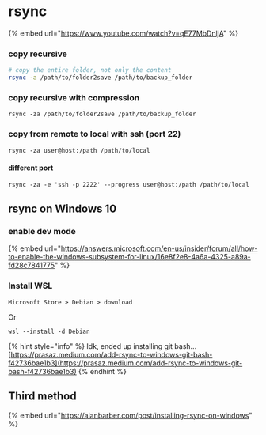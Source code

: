 # rsync

{% embed url="https://www.youtube.com/watch?v=qE77MbDnljA" %}

### copy recursive

```bash
# copy the entire folder, not only the content
rsync -a /path/to/folder2save /path/to/backup_folder
```

### copy recursive with compression

```
rsync -za /path/to/folder2save /path/to/backup_folder
```

### copy from remote to local with ssh (port 22)

```
rsync -za user@host:/path /path/to/local
```

#### different port

```
rsync -za -e 'ssh -p 2222' --progress user@host:/path /path/to/local
```

## rsync on Windows 10

### enable dev mode

{% embed url="https://answers.microsoft.com/en-us/insider/forum/all/how-to-enable-the-windows-subsystem-for-linux/16e8f2e8-4a6a-4325-a89a-fd28c7841775" %}

### Install WSL

```
Microsoft Store > Debian > download
```

Or

```
wsl --install -d Debian
```

{% hint style="info" %}
Idk, ended up installing git bash...\
[https://prasaz.medium.com/add-rsync-to-windows-git-bash-f42736bae1b3](https://prasaz.medium.com/add-rsync-to-windows-git-bash-f42736bae1b3)
{% endhint %}

## Third method

{% embed url="https://alanbarber.com/post/installing-rsync-on-windows" %}

